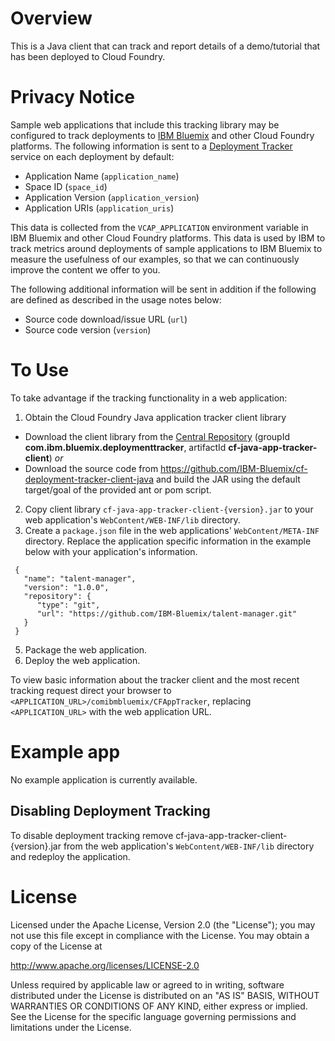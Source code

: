 # Overview

This is a Java client that can track and report details of a demo/tutorial that has been deployed to Cloud Foundry.

# Privacy Notice
Sample web applications that include this tracking library may be configured to track deployments to [IBM Bluemix](https://www.bluemix.net/) and other Cloud Foundry platforms. The following information is sent to a [Deployment Tracker](https://github.com/IBM-Bluemix/cf-deployment-tracker-service) service on each deployment by default:
* Application Name (`application_name`)
* Space ID (`space_id`)
* Application Version (`application_version`)
* Application URIs (`application_uris`)

This data is collected from the `VCAP_APPLICATION` environment variable in IBM Bluemix and other Cloud Foundry platforms. This data is used by IBM to track metrics around deployments of sample applications to IBM Bluemix to measure the usefulness of our examples, so that we can continuously improve the content we offer to you. 

The following additional information will be sent in addition if the following are defined as described in the usage notes below:
* Source code download/issue URL (`url`)
* Source code version (`version`)

# To Use

To take advantage if the tracking functionality in a web application:

1. Obtain the Cloud Foundry Java application tracker client library
 * Download the client library from the [Central Repository](http://search.maven.org/#search|ga|1|g%3A%22com.ibm.bluemix.deploymenttracker%22%20AND%20a%3A%22cf-java-app-tracker-client%22) (groupId **com.ibm.bluemix.deploymenttracker**, artifactId **cf-java-app-tracker-client**) *or*
 * Download the source code from https://github.com/IBM-Bluemix/cf-deployment-tracker-client-java and build the JAR using the default target/goal of the provided ant or pom script.
2. Copy client library `cf-java-app-tracker-client-{version}.jar` to your web application's `WebContent/WEB-INF/lib` directory.
4. Create a `package.json` file in the web applications' `WebContent/META-INF` directory. Replace the application specific information in the example below with your application's information.

  ````
   {
     "name": "talent-manager",
     "version": "1.0.0",
     "repository": {
        "type": "git",
        "url": "https://github.com/IBM-Bluemix/talent-manager.git"
     }
   }
  ````
5. Package the web application.
6. Deploy the web application.

To view basic information about the tracker client and the most recent tracking request direct your browser to `<APPLICATION_URL>/comibmbluemix/CFAppTracker`, replacing `<APPLICATION_URL>` with the web application URL.

# Example app
No example application is currently available.


## Disabling  Deployment Tracking
To disable deployment tracking remove cf-java-app-tracker-client-{version}.jar from the web application's `WebContent/WEB-INF/lib` directory and redeploy the application.

# License

Licensed under the Apache License, Version 2.0 (the "License"); you may not use this file except in compliance with the License. You may obtain a copy of the License at

http://www.apache.org/licenses/LICENSE-2.0

Unless required by applicable law or agreed to in writing, software distributed under the License is distributed on an "AS IS" BASIS, WITHOUT WARRANTIES OR CONDITIONS OF ANY KIND, either express or implied. See the License for the specific language governing permissions and limitations under the License.
